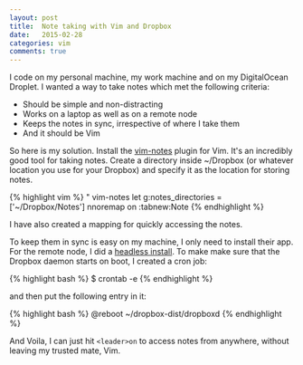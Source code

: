 ```yaml
---
layout: post
title:  Note taking with Vim and Dropbox
date:   2015-02-28
categories: vim
comments: true
---
```


I code on my personal machine, my work machine and on my DigitalOcean Droplet.
I wanted a way to take notes which met the following criteria:

+ Should be simple and non-distracting
+ Works on a laptop as well as on a remote node
+ Keeps the notes in sync, irrespective of where I take them
+ And it should be Vim

So here is my solution. Install the [vim-notes](https://github.com/xolox/vim-notes)
plugin for Vim. It's an incredibly good tool for taking notes. Create a directory
inside ~/Dropbox (or whatever location you use for your Dropbox) and specify
it as the location for storing notes.

{% highlight vim %}
" vim-notes
let g:notes_directories = ['~/Dropbox/Notes']
nnoremap <leader>on :tabnew<CR>:Note<Space>
{% endhighlight %}

I have also created a mapping for quickly accessing the notes.

To keep them in sync is easy on my machine, I only need to install their app.
For the remote node, I did a [headless install](https://www.dropbox.com/install?os=lnx).
To make make sure that the Dropbox daemon starts on boot, I created a cron job:

{% highlight bash %}
$ crontab -e
{% endhighlight %}

and then put the following entry in it:

{% highlight bash %}
@reboot ~/dropbox-dist/dropboxd
{% endhighlight %}

And Voila, I can just hit `<leader>on` to access notes from anywhere, without
leaving my trusted mate, Vim.
